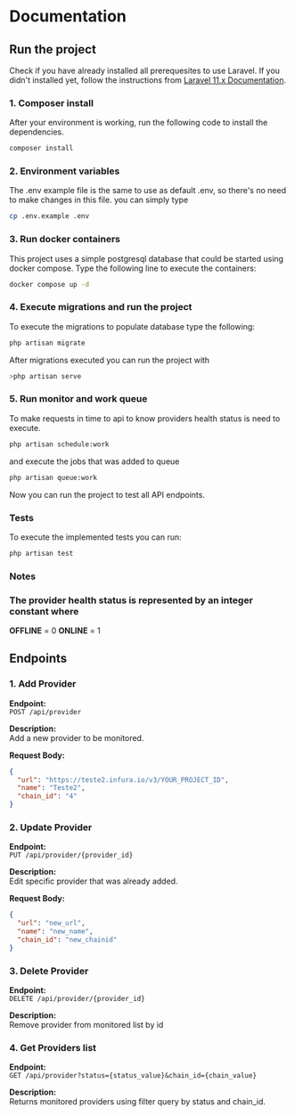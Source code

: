 # Documentation


## Run the project

Check if you have already installed all prerequesites to use Laravel. If you didn't installed yet, follow the instructions from [Laravel 11.x Documentation](https://laravel.com/docs/11.x).

### 1. Composer install

After your environment is working, run the following code to install the dependencies.
```bash
composer install
```

### 2. Environment variables

The .env example file is the same to use as default .env, so there's no need to make changes in this file. you can simply type
```bash
cp .env.example .env
```
### 3. Run docker containers

This project uses a simple postgresql database that could be started using docker compose.
Type the following line to execute the containers:
```bash
docker compose up -d
```

### 4. Execute migrations and run the project

To execute the migrations to populate database type the following:
```bash
php artisan migrate
```

After migrations executed you can run the project with
```bash
>php artisan serve
```

### 5. Run monitor and work queue

To make requests in time to api to know providers health status is need to execute.
```bash
php artisan schedule:work
```
and execute the jobs that was added to queue

```bash
php artisan queue:work
```

Now you can run the project to test all API endpoints.


### Tests

To execute the implemented tests you can run:

```bash
php artisan test
```
### Notes

### The provider health status is represented by an integer constant where
**OFFLINE** = 0
**ONLINE** = 1

## Endpoints

### 1. Add Provider

**Endpoint:**  
`POST /api/provider`

**Description:**  
Add a new provider to be monitored.

**Request Body:**

```json
{
  "url": "https://teste2.infura.io/v3/YOUR_PROJECT_ID",
  "name": "Teste2",
  "chain_id": "4"
}
```
### 2. Update Provider

**Endpoint:**  
`PUT /api/provider/{provider_id}`

**Description:**  
Edit specific provider that was already added.

**Request Body:**
```json
{
  "url": "new_url",
  "name": "new_name",
  "chain_id": "new_chainid"
}
```
### 3. Delete Provider

**Endpoint:**  
`DELETE /api/provider/{provider_id}`

**Description:**  
Remove provider from monitored list by id


### 4. Get Providers list

**Endpoint:**  
`GET /api/provider?status={status_value}&chain_id={chain_value}`

**Description:**  
Returns monitored providers using filter query by status and chain_id.


